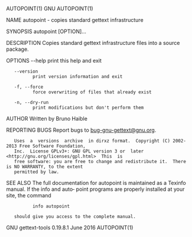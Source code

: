 AUTOPOINT(1)                                      GNU                                     AUTOPOINT(1)

NAME
       autopoint - copies standard gettext infrastructure

SYNOPSIS
       autopoint [OPTION]...

DESCRIPTION
       Copies standard gettext infrastructure files into a source package.

OPTIONS
       --help print this help and exit

       --version
              print version information and exit

       -f, --force
              force overwriting of files that already exist

       -n, --dry-run
              print modifications but don't perform them

AUTHOR
       Written by Bruno Haible

REPORTING BUGS
       Report bugs to <bug-gnu-gettext@gnu.org>.

       Uses  a  versions  archive  in dirxz format.  Copyright (C) 2002-2013 Free Software Foundation,
       Inc.  License GPLv3+: GNU GPL version 3 or  later  <http://gnu.org/licenses/gpl.html>  This  is
       free software: you are free to change and redistribute it.  There is NO WARRANTY, to the extent
       permitted by law.

SEE ALSO
       The full documentation for autopoint is maintained as a Texinfo manual.  If the info and  auto‐
       point programs are properly installed at your site, the command

              info autopoint

       should give you access to the complete manual.

GNU gettext-tools 0.19.8.1                     June 2016                                  AUTOPOINT(1)
